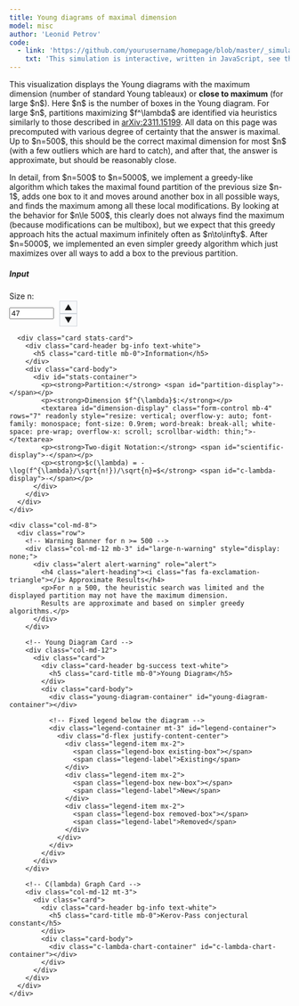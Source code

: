 ```yaml
---
title: Young diagrams of maximal dimension
model: misc
author: 'Leonid Petrov'
code:
  - link: 'https://github.com/yourusername/homepage/blob/master/_simulations/misc/2025-05-04-dim-lambda.md'
    txt: 'This simulation is interactive, written in JavaScript, see the source code of this page at the link'
---
```

<script src="{{site.url}}/js/d3.v7.min.js"></script>

<style>
  .chart-container, .c-lambda-chart-container {
    height: 300px;
    width: 100%;
    min-height: 200px;
  }
  .young-diagram-container {
    margin-top: 5px;
    margin-bottom: 10px;
    text-align: center;
    overflow-x: auto; /* Enable horizontal scrolling if needed */
    max-width: 100%; /* Ensure container doesn't exceed parent width */
    display: flex;
    justify-content: center;
    align-items: center; /* Center vertically as well */
    min-height: 200px;
    -webkit-overflow-scrolling: touch; /* Smooth scrolling on iOS */
    position: relative; /* For absolute positioning if needed */
  }
  /* Make SVG responsive */
  .young-diagram-container svg {
    max-width: 100%;
    height: auto !important;
    display: block;
    margin: 0 auto;
  }

  /* Responsive adjustments for small screens */
  @media (max-width: 576px) {
    .young-diagram-container {
      min-height: 150px;
      margin-left: -15px;
      margin-right: -15px;
      width: calc(100% + 30px);
      overflow-x: scroll;
      -webkit-overflow-scrolling: touch; /* Smoother scrolling on iOS */
    }

    /* Force display for mobile */
    .young-diagram-container svg {
      display: block !important;
      max-width: none !important; /* Allow diagram to be wider than container with scrolling */
      height: auto !important;
      min-width: 250px; /* Ensure minimum width on small screens */
    }
  }
  .young-box {
    fill: #4682b4;
    stroke: #000;
    stroke-width: 1px;
  }
  .young-box-new {
    fill: #ff7f50; /* Coral color for new boxes */
    stroke: #000;
    stroke-width: 1px;
  }
  .young-box-removed {
    fill: none;
    stroke: #ff0000; /* Red color for removed boxes */
    stroke-width: 2px;
    stroke-dasharray: 5,5;
  }
  .stats-card {
    margin-top: 20px;
  }
  .number-input-container {
    display: flex;
    align-items: center;
  }
  .number-controls {
    display: flex;
    flex-direction: column;
    margin-left: 10px;
  }
  .number-control-btn {
    cursor: pointer;
    padding: 2px 8px;
    background: #f8f9fa;
    border: 1px solid #ced4da;
    user-select: none;
  }
  .number-control-btn:hover {
    background: #e9ecef;
  }

  /* Styles for the dimension display */
  #dimension-display {
    font-family: "SFMono-Regular", Consolas, Monaco, "Courier New", Courier, monospace;
    font-size: 0.85rem;
    word-break: break-all;
    white-space: pre-wrap;
    min-height: 120px;
    max-height: 400px;
    overflow-y: auto;
    overflow-x: hidden;
    letter-spacing: -0.03em;
    line-height: 1.25;
    padding: 10px;
    border-color: #ccc;
    background-color: #f9f9f9;
    box-shadow: inset 0 1px 3px rgba(0,0,0,0.1);
    width: 100%;
  }
</style>

<div class="container mt-5">
  <div class="row">
    <div class="col-md-12">
      <p>
          This visualization displays the Young diagrams with the maximum
          dimension (number of standard Young tableaux)
          or <b>close to maximum</b> (for large $n$).
          Here $n$ is the number of boxes in the Young diagram.
          For large $n$, partitions maximizing $f^\lambda$ are identified via heuristics similarly to those described in <a href="https://arxiv.org/abs/2311.15199">arXiv:2311.15199</a>.
          All data on this page was precomputed with various degree of certainty that the answer is maximal. Up to $n=500$, this should be the correct maximal dimension for most $n$ (with a few outliers which are hard to catch), and after that, the answer is approximate, but should be reasonably close.
      </p>
      <p>
          In detail, from $n=500$ to $n=5000$, we implement a greedy-like algorithm which takes the maximal found partition of the previous size $n-1$, adds one box to it and moves around another box in all possible ways, and finds the maximum among all these local modifications. By looking at the behavior for $n\le 500$, this clearly does not always find the maximum (because modifications can be multibox), but we expect that this greedy approach hits the actual maximum infinitely often as $n\to\infty$.
          After $n=5000$, we implemented an even simpler greedy algorithm which just maximizes over all ways to add a box to the previous partition.
      </p>
    </div>
  </div>

  <div class="row mt-4">
    <div class="col-md-4">
      <div class="card">
        <div class="card-header bg-primary text-white">
          <h5 class="card-title mb-0">Input</h5>
        </div>
        <div class="card-body">
          <div class="mb-3">
            <label for="size-n" class="form-label">Size n:</label>
            <div class="number-input-container">
              <input type="number" class="form-control" id="size-n" min="1" max="12000" value="47" required>
              <div class="number-controls">
                  <span class="number-control-btn" id="increment-btn">▲</span>
                  <span class="number-control-btn" id="decrement-btn">▼</span>
              </div>
            </div>
          </div>
        </div>
      </div>

      <div class="card stats-card">
        <div class="card-header bg-info text-white">
          <h5 class="card-title mb-0">Information</h5>
        </div>
        <div class="card-body">
          <div id="stats-container">
            <p><strong>Partition:</strong> <span id="partition-display">-</span></p>
            <p><strong>Dimension $f^{\lambda}$:</strong></p>
            <textarea id="dimension-display" class="form-control mb-4" rows="7" readonly style="resize: vertical; overflow-y: auto; font-family: monospace; font-size: 0.9rem; word-break: break-all; white-space: pre-wrap; overflow-x: scroll; scrollbar-width: thin;">-</textarea>
            <p><strong>Two-digit Notation:</strong> <span id="scientific-display">-</span></p>
            <p><strong>$c(\lambda) = -\log(f^{\lambda}/\sqrt{n!})/\sqrt{n}=$</strong> <span id="c-lambda-display">-</span></p>
          </div>
        </div>
      </div>
    </div>

    <div class="col-md-8">
      <div class="row">
        <!-- Warning Banner for n >= 500 -->
        <div class="col-md-12 mb-3" id="large-n-warning" style="display: none;">
          <div class="alert alert-warning" role="alert">
            <h4 class="alert-heading"><i class="fas fa-exclamation-triangle"></i> Approximate Results</h4>
            <p>For n ≥ 500, the heuristic search was limited and the displayed partition may not have the maximum dimension.
            Results are approximate and based on simpler greedy algorithms.</p>
          </div>
        </div>

        <!-- Young Diagram Card -->
        <div class="col-md-12">
          <div class="card">
            <div class="card-header bg-success text-white">
              <h5 class="card-title mb-0">Young Diagram</h5>
            </div>
            <div class="card-body">
              <div class="young-diagram-container" id="young-diagram-container"></div>

              <!-- Fixed legend below the diagram -->
              <div class="legend-container mt-3" id="legend-container">
                <div class="d-flex justify-content-center">
                  <div class="legend-item mx-2">
                    <span class="legend-box existing-box"></span>
                    <span class="legend-label">Existing</span>
                  </div>
                  <div class="legend-item mx-2">
                    <span class="legend-box new-box"></span>
                    <span class="legend-label">New</span>
                  </div>
                  <div class="legend-item mx-2">
                    <span class="legend-box removed-box"></span>
                    <span class="legend-label">Removed</span>
                  </div>
                </div>
              </div>
            </div>
          </div>
        </div>

        <!-- C(lambda) Graph Card -->
        <div class="col-md-12 mt-3">
          <div class="card">
            <div class="card-header bg-info text-white">
              <h5 class="card-title mb-0">Kerov-Pass conjectural constant</h5>
            </div>
            <div class="card-body">
              <div class="c-lambda-chart-container" id="c-lambda-chart-container"></div>
            </div>
          </div>
        </div>
      </div>
    </div>
  </div>
</div>

<style>
  /* Legend styles */
  .legend-container {
    text-align: center;
    padding: 5px;
    background-color: #f8f9fa;
    border-radius: 5px;
    margin-top: 5px;
    border: 1px solid #e9ecef;
  }
  .legend-item {
    display: inline-flex;
    align-items: center;
    margin: 0 8px 5px 8px;
    white-space: nowrap;
  }
  .legend-box {
    display: inline-block;
    width: 15px;
    height: 15px;
    margin-right: 5px;
    flex-shrink: 0;
  }
  .existing-box {
    background-color: #4682b4;
    border: 1px solid #000;
  }
  .new-box {
    background-color: #ff7f50;
    border: 1px solid #000;
  }
  .removed-box {
    background-color: transparent;
    border: 2px dashed #ff0000;
    width: 13px;
    height: 13px;
  }
  .legend-label {
    font-size: 14px;
  }

  /* Responsive adjustments for small screens */
  @media (max-width: 576px) {
    .legend-item {
      margin: 0 4px 5px 4px;
    }
    .legend-box {
      width: 12px;
      height: 12px;
      margin-right: 3px;
    }
    .legend-label {
      font-size: 12px;
    }
  }

  /* Chart styles */
  .c-lambda-chart-container {
    width: 100%;
    height: 300px;
    min-height: 250px;
  }

  .x-axis path, .y-axis path,
  .x-axis line, .y-axis line {
    stroke: #ccc;
    stroke-width: 1px;
  }

  .x-axis text, .y-axis text {
    font-size: 10px;
    fill: #666;
  }
</style>

<script>
  // Global variable to store the fetched partition data
  let partitionData = {};

  // Function to fetch and process partition data
  async function loadPartitionData() {
    try {
      const response = await fetch('{{site.url}}/js/2025-05-04-dim-lambda-partitionData.json'); // Use path to file in js directory
      if (!response.ok) {
        throw new Error(`HTTP error! status: ${response.status}`);
      }

      // Get the raw text first
      const rawText = await response.text();

      // Use raw text parsing for dimension fields to preserve extremely large numbers
      try {
        // Parse JSON to object but ensure dimensions are preserved as strings
        partitionData = JSON.parse(rawText, (key, value) => {
          // Ensure dimension values are always strings
          if (key === 'dimension') {
            return value.toString();
          }
          return value;
        });

        // For security, manually iterate through all entries and ensure dimensions are strings
        Object.keys(partitionData).forEach(key => {
          if (partitionData[key].dimension !== undefined) {
            partitionData[key].dimension = partitionData[key].dimension.toString();
          }
        });
      } catch (parseError) {
        console.error("Error with JSON parsing:", parseError);
        alert("Error loading data. Please refresh the page.");
      }

      console.log("Partition data loaded successfully.");

      // Initialize display after data is loaded
      const inputElement = document.getElementById('size-n');
      const initialN = parseInt(inputElement.value);
      // Ensure the initial display update happens *after* data is loaded
      if (partitionData[initialN.toString()]) {
         updateDisplay(initialN);
      } else {
         console.warn(`Initial size n=${initialN} not found in loaded data.`);
         // Handle cases where initial value might not be in JSON
         document.getElementById('young-diagram-container').innerHTML = '<p>Select a valid size.</p>';
      }

    } catch (error) {
      console.error('Error loading partition data:', error);
      // Display an error message to the user in the UI
       document.getElementById('young-diagram-container').innerHTML = '<p class="text-danger">Error loading visualization data. Please check console.</p>';
       // Optionally disable controls or show specific error messages
    }
  }

  // Call the function to load data when the script runs
  // Ensure this runs before any code that relies on partitionData
  loadPartitionData();

  // Store the previous partition
  let previousPartition = null;

  // No need to store c(lambda) values anymore, we'll calculate them on demand

  // Function to draw the Young diagram for a given partition
  function drawYoungDiagram(partition, n) {
    const container = document.getElementById('young-diagram-container');
    container.innerHTML = '';

    // Get container dimensions
    const containerWidth = document.getElementById('young-diagram-container').offsetWidth;

    // Set up dimensions - dynamically adjust box size based on screen size
    const baseBoxSize = 40;
    // Reduce box size for small screens more aggressively, especially for mobile
    const isMobile = window.innerWidth <= 576;
    const minBoxSize = isMobile ? 10 : 18; // Even smaller minimum for mobile

    // For mobile, use a more aggressive calculation to ensure the diagram is visible
    let boxSize;
    if (isMobile) {
      // On mobile, prioritize visibility over detail
      const maxBoxesInWidth = Math.max(1, Math.max(...partition));
      boxSize = Math.min(baseBoxSize, Math.max(minBoxSize, 300 / (maxBoxesInWidth + 2)));
    } else {
      // For larger screens, use the original calculation
      boxSize = Math.min(baseBoxSize, Math.max(minBoxSize, containerWidth / (Math.max(1, Math.max(...partition)) + 5)));
    }

    const margin = Math.max(5, boxSize / 4);

    // Get the previous partition if available
    const prevPartition = n > 1 && partitionData[(n-1).toString()] ? partitionData[(n-1).toString()].partition : null;

    // Calculate max dimensions considering both current and previous partitions
    const numRows = Math.max(partition.length, prevPartition ? prevPartition.length : 0);
    const numCols = Math.max(
      Math.max(...partition),
      prevPartition ? Math.max(...prevPartition) : 0
    );

    const width = numCols * boxSize + margin * 2;
    const height = numRows * boxSize + margin * 2;

    // Container width already calculated above

    // Calculate scale factor if diagram is wider than container
    const scaleFactor = Math.min(1, containerWidth / (width + 100));

    // Create SVG with viewBox for responsiveness
    const svg = d3.select('#young-diagram-container')
      .append('svg')
      .attr('viewBox', `0 0 ${width + 50} ${height + 20}`) // No extra space for legend
      .attr('preserveAspectRatio', isMobile ? 'xMinYMid meet' : 'xMidYMid meet') // Left-align on mobile for better visibility
      .attr('width', isMobile ? Math.max(width + 50, 300) : '100%') // Set explicit width for mobile
      .attr('height', height + 20)
      .style('max-width', isMobile ? 'none' : '100%') // Remove max-width restriction on mobile
      .style('min-width', isMobile ? '300px' : 'auto') // Ensure minimum width on mobile
      .style('height', 'auto !important') // Force auto height with !important
      .style('display', 'block')
      .style('margin', '0 auto');

    // Create a map to track box statuses
    let boxStatuses = new Map();

    // If we have a previous partition, identify box statuses
    if (prevPartition) {
      // Create a map of boxes in the current partition
      const currentBoxes = new Set();
      for (let row = 0; row < partition.length; row++) {
        for (let col = 0; col < partition[row]; col++) {
          currentBoxes.add(`${row},${col}`);
        }
      }

      // Create a map of boxes in the previous partition
      const prevBoxes = new Set();
      for (let row = 0; row < prevPartition.length; row++) {
        for (let col = 0; col < prevPartition[row]; col++) {
          prevBoxes.add(`${row},${col}`);
        }
      }

      // Identify boxes that exist in both partitions (these haven't changed)
      const unchangedBoxes = new Set();
      prevBoxes.forEach(box => {
        if (currentBoxes.has(box)) {
          unchangedBoxes.add(box);
        }
      });

      // Identify boxes that exist in current but not in previous (new boxes)
      const newBoxes = new Set();
      currentBoxes.forEach(box => {
        if (!prevBoxes.has(box)) {
          newBoxes.add(box);
        }
      });

      // Identify boxes that exist in previous but not in current (removed boxes)
      const removedBoxes = new Set();
      prevBoxes.forEach(box => {
        if (!currentBoxes.has(box)) {
          removedBoxes.add(box);
        }
      });

      // For boxes in the current partition, determine if they're new, unchanged, or moved
      for (let row = 0; row < partition.length; row++) {
        for (let col = 0; col < partition[row]; col++) {
          const boxKey = `${row},${col}`;

          if (newBoxes.has(boxKey)) {
            // This is a new box
            boxStatuses.set(boxKey, 'new');
          } else {
            // All other boxes are considered unchanged
            boxStatuses.set(boxKey, 'unchanged');
          }
        }
      }

      // Mark removed boxes
      removedBoxes.forEach(boxKey => {
        boxStatuses.set(boxKey, 'removed');
      });
    }

    // First, draw the removed boxes (so they're in the background)
    if (prevPartition) {
      boxStatuses.forEach((status, boxKey) => {
        if (status === 'removed') {
          const [row, col] = boxKey.split(',').map(Number);
          svg.append('rect')
            .attr('class', 'young-box-removed')
            .attr('x', margin + col * boxSize)
            .attr('y', margin + row * boxSize)
            .attr('width', boxSize)
            .attr('height', boxSize);
        }
      });
    }

    // Then, draw the current boxes
    for (let row = 0; row < partition.length; row++) {
      const rowLength = partition[row];
      for (let col = 0; col < rowLength; col++) {
        const boxKey = `${row},${col}`;
        let boxClass = 'young-box';

        // If we have a previous partition, check if this box is new
        if (prevPartition) {
          const boxStatus = boxStatuses.get(boxKey);
          if (boxStatus === 'new') {
            boxClass = 'young-box-new';
          }
        }

        svg.append('rect')
          .attr('class', boxClass)
          .attr('x', margin + col * boxSize)
          .attr('y', margin + row * boxSize)
          .attr('width', boxSize)
          .attr('height', boxSize);
      }
    }

    // No floating legend in the SVG
  }

  // Function to calculate log factorial: log(n!)
  function logFactorial(n) {
    if (n <= 1) return 0;

    let logResult = 0;
    for (let i = 1; i <= n; i++) {
      logResult += Math.log(i);
    }
    return logResult;
  }

  // Function to calculate c(lambda) = -log(f^lambda/sqrt(n!))/sqrt(n)
  function calculateCLambda(dimension, n) {
    // Check if we have a pre-computed c_lambda value for this partition
    const nStr = n.toString();
    if (partitionData[nStr] && partitionData[nStr].c_lambda !== undefined && partitionData[nStr].c_lambda !== null) {
      return partitionData[nStr].c_lambda;
    }

    // For all n values, use logarithmic calculations to avoid overflow
    // Convert dimension to string to handle very large numbers
    const dimensionStr = dimension.toString();

    // For very large numbers (scientific notation with e+), extract the exponent
    let logDimension;
    if (dimensionStr.includes('e+')) {
      const parts = dimensionStr.split('e+');
      const mantissa = parseFloat(parts[0]);
      const exponent = parseInt(parts[1]);
      logDimension = Math.log(mantissa) + exponent * Math.log(10);
    } else {
      // For regular numbers, just take the log
      try {
        logDimension = Math.log(dimension);
      } catch (e) {
        console.warn(`Error calculating log for n=${n}, dimension is too large. Using Infinity.`);
        return Infinity; // Return a placeholder value for extremely large numbers
      }
    }

    // Calculate log(n!)
    const logNFactorial = logFactorial(n);

    // logSqrtFactorial = log(sqrt(n!)) = log(n!)/2
    const logSqrtFactorial = logNFactorial / 2;

    // c(lambda) = -log(f^lambda/sqrt(n!))/sqrt(n) = -(log(f^lambda) - log(sqrt(n!)))/sqrt(n)
    try {
      return -(logDimension - logSqrtFactorial) / Math.sqrt(n);
    } catch (e) {
      console.warn(`Error calculating c(lambda) for n=${n}: ${e.message}`);
      return Infinity; // Return a placeholder value for calculation errors
    }
  }

  // Function to update the display with information for a given size n
  function updateDisplay(n) {
    const data = partitionData[n.toString()];

    // Show/hide the warning banner based on n value
    const warningBanner = document.getElementById('large-n-warning');
    if (n >= 500) {
      warningBanner.style.display = 'block';
    } else {
      warningBanner.style.display = 'none';
    }

    if (data) {
      // Update partition display
      document.getElementById('partition-display').textContent = `[${data.partition.join(', ')}]`;

      // Display dimension value - just focus on showing SUPER DUPER long numbers correctly
      const dimensionStr = data.dimension.toString(); // Convert to string

      // Display the dimension value in textarea (use value instead of textContent)
      const dimensionDisplay = document.getElementById('dimension-display');
      dimensionDisplay.value = dimensionStr;

      // Log for debugging
      console.log(`Dimension for n=${n}: String of length ${dimensionStr.length}`);

      // Adjust textarea height based on content length
      const contentLength = dimensionStr.length;
      if (contentLength > 1000) {
        dimensionDisplay.rows = 15; // More rows for extremely large numbers
      } else if (contentLength > 500) {
        dimensionDisplay.rows = 12;
      } else if (contentLength > 300) {
        dimensionDisplay.rows = 8;
      } else if (contentLength > 150) {
        dimensionDisplay.rows = 6;
      } else {
        dimensionDisplay.rows = 5;
      }

      // Format dimension in scientific notation with LaTeX formatting
      let scientificNotation;
      try {
        // Only format numbers for n <= 300
        if (n <= 300) {
          if (typeof dimensionStr === 'string' && dimensionStr.includes('e')) {
            // Handle scientific notation directly
            const parts = dimensionStr.split('e');
            const mantissa = parseFloat(parts[0]);
            const exponent = parseInt(parts[1].replace('+', ''));
            scientificNotation = `${mantissa.toFixed(2)} × 10^${exponent}`;
          } else if (typeof dimensionStr === 'string' && dimensionStr.length > 15) {
            // For very long string numbers
            scientificNotation = `≈ ${dimensionStr.substring(0, 2)}.${dimensionStr.substring(2, 4)} × 10^${dimensionStr.length - 1}`;
          } else if (data.dimension >= 1e10) {
            // Regular large numbers
            const exponent = Math.floor(Math.log10(data.dimension));
            const mantissa = data.dimension / Math.pow(10, exponent);
            scientificNotation = `${mantissa.toFixed(2)} × 10^${exponent}`;
          } else {
            // Small numbers
            scientificNotation = data.dimension.toString();
          }
        } else {
          // For n > 300, don't try to format
          scientificNotation = "Too large";
        }
      } catch (e) {
        // Fallback for any parsing errors
        scientificNotation = `≈ 10^${dimensionStr.toString().length}`;
      }
      document.getElementById('scientific-display').textContent = scientificNotation;

      // Calculate and display c(lambda)
      const cLambda = calculateCLambda(data.dimension, n);

      // Check if cLambda is a valid finite number
      if (isFinite(cLambda)) {
        document.getElementById('c-lambda-display').textContent = cLambda.toFixed(6);
      } else {
        // If we have a pre-computed value available, display that instead
        if (data.c_lambda !== undefined) {
          document.getElementById('c-lambda-display').textContent = data.c_lambda.toFixed(6);
        } else {
          document.getElementById('c-lambda-display').textContent = 'Value too large to compute';
        }
      }

      // Draw the Young diagram with the current n value
      drawYoungDiagram(data.partition, n);

      // Toggle legend visibility based on whether we have a previous partition
      const legendContainer = document.getElementById('legend-container');
      if (n > 1) {
        legendContainer.style.display = 'block';
      } else {
        legendContainer.style.display = 'none';
      }

      // Update the c(lambda) chart with current n
      drawCLambdaChart(n);
    } else {
      document.getElementById('partition-display').textContent = 'Not available';
      document.getElementById('dimension-display').textContent = 'Not available';
      document.getElementById('scientific-display').textContent = 'Not available';
      document.getElementById('c-lambda-display').textContent = 'Not available';
      document.getElementById('young-diagram-container').innerHTML = '<p>Data not available for this size.</p>';

      // Hide legend when no data is available
      document.getElementById('legend-container').style.display = 'none';
    }
  }

  // Add event listeners for the input field and control buttons
  document.addEventListener('DOMContentLoaded', function() {
    const inputElement = document.getElementById('size-n');
    const incrementBtn = document.getElementById('increment-btn');
    const decrementBtn = document.getElementById('decrement-btn');

    // Initialize display is now handled by loadPartitionData() after fetch completes

    // Add event listener for input changes
    inputElement.addEventListener('input', function() {
      const n = parseInt(this.value);
      // Check if data for n exists before updating
      if (partitionData[n.toString()]) {
         if (n >= 1 && n <= parseInt(inputElement.max)) { // Use dynamic max value
            updateDisplay(n);
         }
      } else {
          console.warn(`Data for n=${n} not loaded or available.`);
          // Optionally display a message in the UI
      }
    });

    // Add event listener for increment button
    incrementBtn.addEventListener('click', function() {
      const currentValue = parseInt(inputElement.value) || 0;
      const maxValue = parseInt(inputElement.max); // Read max value from input

      if (currentValue < maxValue) {
        const nextN = currentValue + 1;
        if (partitionData[nextN.toString()]) { // Check if next data exists
           inputElement.value = nextN;
           updateDisplay(nextN);
        } else {
            console.warn(`Data for n=${nextN} not loaded or available.`);
        }
      }
    });

    // Add event listener for decrement button
    decrementBtn.addEventListener('click', function() {
      const currentValue = parseInt(inputElement.value) || 0;
      const minValue = parseInt(inputElement.min) || 1;

      if (currentValue > minValue) {
        const prevN = currentValue - 1;
         if (partitionData[prevN.toString()]) { // Check if previous data exists
            inputElement.value = prevN;
            updateDisplay(prevN);
         } else {
             console.warn(`Data for n=${prevN} not loaded or available.`);
         }
      }
    });
  });

  // Function to create and update the c(lambda) chart
  function drawCLambdaChart(currentN) {
    const container = document.getElementById('c-lambda-chart-container');
    container.innerHTML = '';

    if (currentN < 2) {
      container.innerHTML = '<div class="text-center p-3">At least n=2 is needed to display the chart.</div>';
      return;
    }

    // Get container dimensions
    const containerWidth = container.offsetWidth;
    const containerHeight = container.offsetHeight || 250;

    // Set up margins
    const margin = {top: 20, right: 30, bottom: 40, left: 60};
    const width = containerWidth - margin.left - margin.right;
    const height = containerHeight - margin.top - margin.bottom;

    // Create SVG element
    const svg = d3.select('#c-lambda-chart-container')
      .append('svg')
      .attr('width', containerWidth)
      .attr('height', containerHeight)
      .attr('viewBox', `0 0 ${containerWidth} ${containerHeight}`)
      .attr('preserveAspectRatio', 'xMidYMid meet')
      .append('g')
      .attr('transform', `translate(${margin.left},${margin.top})`);

    // Calculate c(lambda) values up to current n
    const data = [];
    for (let n = 1; n <= currentN; n++) {
      let nStr = n.toString();
      if (partitionData[nStr]) {
        // First check if we have a pre-computed c_lambda value
        let cLambda;
        if (partitionData[nStr].c_lambda !== undefined && partitionData[nStr].c_lambda !== null) {
          cLambda = partitionData[nStr].c_lambda;
        } else {
          cLambda = calculateCLambda(partitionData[nStr].dimension, n);
        }

        if (!isNaN(cLambda) && isFinite(cLambda)) {
          data.push({
            n: n,
            value: cLambda
          });
        }
      }
    }

    if (data.length < 2) {
      container.innerHTML = '<div class="text-center p-3">No valid data points to display the chart.</div>';
      return;
    }

    // Set up scales
    const xScale = d3.scaleLinear()
      .domain([0, currentN + 1]) // Start from 0 with a bit of padding at the end
      .range([0, width]);

    const yMin = Math.max(0, d3.min(data, d => d.value) * 0.9); // Start from 0 or slightly below min
    const yMax = d3.max(data, d => d.value) * 1.1; // Add 10% padding at the top

    const yScale = d3.scaleLinear()
      .domain([yMin, yMax])
      .range([height, 0]);

    // Create axes
    const xAxis = d3.axisBottom(xScale)
      .ticks(Math.min(10, currentN))
      .tickFormat(d => Math.floor(d)); // Only show integer tick values

    const yAxis = d3.axisLeft(yScale)
      .ticks(5)
      .tickFormat(d => d.toFixed(2));

    // Add axes to chart
    svg.append('g')
      .attr('class', 'x-axis')
      .attr('transform', `translate(0,${height})`)
      .call(xAxis);

    svg.append('g')
      .attr('class', 'y-axis')
      .call(yAxis);

    // Add X axis label
    svg.append('text')
      .attr('text-anchor', 'middle')
      .attr('x', width / 2)
      .attr('y', height + margin.bottom - 5)
      .text('n');

    // Add Y axis label
    svg.append('text')
      .attr('text-anchor', 'middle')
      .attr('transform', 'rotate(-90)')
      .attr('x', -height / 2)
      .attr('y', -margin.left + 15)
      .text('c(λ)');

    // Create line generator
    const line = d3.line()
      .x(d => xScale(d.n))
      .y(d => yScale(d.value))
      .curve(d3.curveMonotoneX); // Smoother curve

    // Add line path
    svg.append('path')
      .datum(data)
      .attr('fill', 'none')
      .attr('stroke', '#4682b4')
      .attr('stroke-width', 2)
      .attr('d', line);

    // We're removing the dots for a cleaner line chart

    // Just track the current point for the value but don't display it
    const currentPoint = data.find(d => d.n === currentN);
  }

  // Handle window resize and orientation changes with debouncing
  let resizeTimeout;
  function handleResize() {
    clearTimeout(resizeTimeout);
    resizeTimeout = setTimeout(function() {
      const inputElement = document.getElementById('size-n');
      const currentN = parseInt(inputElement.value);
      updateDisplay(currentN);
      drawCLambdaChart(currentN); // Redraw the chart on resize with current n
    }, 250); // Wait 250ms after resize ends to redraw
  }

  // Listen for window resize
  window.addEventListener('resize', handleResize);

  // Listen for orientation change specifically for mobile
  window.addEventListener('orientationchange', function() {
    // Force immediate redraw on orientation change
    const inputElement = document.getElementById('size-n');
    const currentN = parseInt(inputElement.value);

    // First attempt after a very short delay
    setTimeout(function() {
      updateDisplay(currentN);
      drawCLambdaChart(currentN);
    }, 100);

    // Second attempt after the device has fully reoriented
    setTimeout(function() {
      const container = document.getElementById('young-diagram-container');
      if (container && (!container.querySelector('svg') || container.querySelector('svg').style.display === 'none')) {
        console.log("Attempting secondary redraw after orientation change");
        updateDisplay(currentN);
        drawCLambdaChart(currentN);
      }
    }, 500);

    // Final attempt for problematic devices
    setTimeout(function() {
      // Force complete redraw if needed
      const container = document.getElementById('young-diagram-container');
      if (container && (!container.querySelector('svg') || container.querySelector('svg').style.display === 'none')) {
        console.log("Final redraw attempt after orientation change");
        container.innerHTML = ''; // Clear container
        updateDisplay(currentN); // Complete redraw
      }
    }, 1000);
  });
</script>
